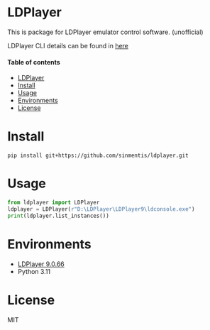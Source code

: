 LDPlayer
==========
This is package for LDPlayer emulator control software. (unofficial)

LDPlayer CLI details can be found in [here]("https://www.ldplayer.net/blog/introduction-to-ldplayer-command-line-interface.html")

#### Table of contents

- [LDPlayer](#ldplayer)
- [Install](#install)
- [Usage](#usage)
- [Environments](#environments)
- [License](#license)


Install
==========
```shell
pip install git+https://github.com/sinmentis/ldplayer.git
```

Usage
==========
```python
from ldplayer import LDPlayer
ldplayer = LDPlayer(r"D:\LDPlayer\LDPlayer9\ldconsole.exe")
print(ldplayer.list_instances())
```


Environments
============
* [LDPlayer 9.0.66](https://www.ldplayer.net/)
* Python 3.11

License
==========
MIT